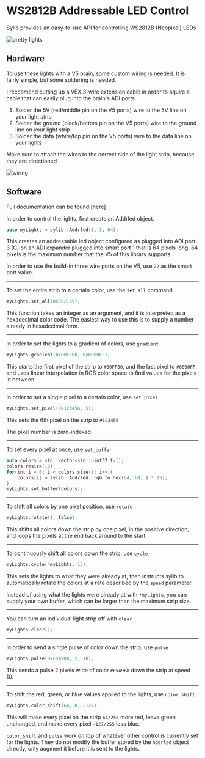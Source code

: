 # WS2812B Addressable LED Control

Sylib provides an easy-to-use API for controlling WS2812B (Neopixel) LEDs

![pretty lights](https://user-images.githubusercontent.com/54775775/196319983-b07b49c9-51d7-4f72-9aa1-8d6471a6ab59.png)


## Hardware
To use these lights with a V5 brain, some custom wiring is needed. It is fairly simple, but some soldering is needed. 

I reccomend cutting up a VEX 3-wire extension cable in order to aquire a cable that can easily plug into the brain's ADI ports. 

1) Solder the 5V (red/middle pin on the V5 ports) wire to the 5V line on your light strip
2) Solder the ground (black/bottom pin on the V5 ports) wire to the ground line on your light strip
3) Solder the data (white/top pin on the V5 ports) wire to the data line on your lights


Make sure to attach the wires to the correct side of the light strip, because they are directioned

![wiring](https://user-images.githubusercontent.com/54775775/196319956-f08a94a9-01dd-4cc4-9559-bf5ddf4fa985.png)

## Software

Full documentation can be found [here]

In order to control the lights, first create an Addrled object. 

```cpp
auto myLights = sylib::Addrled(1, 3, 64);
```

This creates an addressable led object configured as plugged into
ADI port 3 (C) on an ADI expander plugged into smart port 1 that is 64 pixels long. 
64 pixels is the maximum number that the V5 of this library supports.

In order to use the build-in three wire ports on the V5, use `22` as the smart port value. 


___

To set the entire strip to a certain color, use the `set_all` command

```cpp
myLights.set_all(0xE62169);
```

This function takes an integer as an argument, and it is interpreted as a hexadecimal color code. 
The easiest way to use this is to supply a number already in hexadecimal form. 

___

In order to set the lights to a gradient of colors, use `gradient`

```cpp
myLights.gradient(0x00FF00, 0x0000FF);
```

This starts the first pixel of the strip to `#00FF00`, and the last pixel to `#0000FF`,
and uses linear interpolation in RGB color space to find values for the pixels in between.

___

In order to set a single pixel to a certain color, use `set_pixel`

```cpp
myLights.set_pixel(0x123456, 5);
```

This sets the 6th pixel on the strip to `#123456`

The pixel number is zero-indexed. 

___

To set every pixel at once, use `set_buffer`

```cpp
auto colors = std::vector<std::uint32_t>();
colors.resize(16);
for(int i = 0; i < colors.size(); i++){
	colors[i] = sylib::Addrled::rgb_to_hex(64, 64, i * 15);
}
myLights.set_buffer(colors);
```

___

To shift all colors by one pixel position, use `rotate`

```cpp
myLights.rotate(1, false);
```

This shifts all colors down the strip by one pixel, in the positive direction, and loops
the pixels at the end back around to the start.

___

To continuously shift all colors down the strip, use `cycle`

```cpp
myLights.cycle(*myLights, 15);
```

This sets the lights to what they were already at, then instructs sylib to automatically
rotate the colors at a rate described by the `speed` parameter.

Instead of using what the lights were already at with `*myLights`, you can supply your own buffer,
which can be larger than the maximum strip size.


___

You can turn an individual light strip off with `clear`

```cpp
myLights.clear();
```

___

In order to send a single pulse of color down the strip, use `pulse`

```cpp
myLights.pulse(0xF5A9B8, 2, 10);
```

This sends a pulse 2 pixels wide of color `#F5A9B8` down the strip at speed 10. 

___

To shift the red, green, or blue values applied to the lights, use `color_shift`

```cpp
myLights.color_shift(64, 0, -127);
```

This will make every pixel on the strip `64/255` more red, leave green unchanged, and make
every pixel `-127/255` less blue. 

`color_shift` and `pulse` work *on top* of whatever other control is currently set for the lights.
They do not modify the buffer stored by the `Addrled` object directly, only augment it before
it is sent to the lights. 
